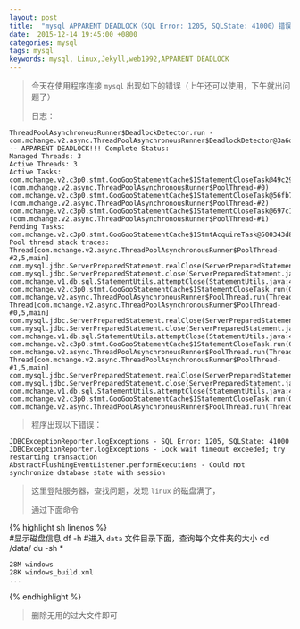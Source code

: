 ```yaml
---
layout: post
title:  "mysql APPARENT DEADLOCK（SQL Error: 1205, SQLState: 41000）错误"
date:  2015-12-14 19:45:00 +0800
categories: mysql
tags: mysql
keywords: mysql, Linux,Jekyll,web1992,APPARENT DEADLOCK
---
```


> 今天在使用程序连接 `mysql` 出现如下的错误（上午还可以使用，下午就出问题了）
> 
> 日志：

    ThreadPoolAsynchronousRunner$DeadlockDetector.run - com.mchange.v2.async.ThreadPoolAsynchronousRunner$DeadlockDetector@3a6d6182 -- APPARENT DEADLOCK!!! Complete Status:
    Managed Threads: 3
    Active Threads: 3
    Active Tasks:
    com.mchange.v2.c3p0.stmt.GooGooStatementCache$1StatementCloseTask@49c293b6 (com.mchange.v2.async.ThreadPoolAsynchronousRunner$PoolThread-#0)
    com.mchange.v2.c3p0.stmt.GooGooStatementCache$1StatementCloseTask@56fb78f (com.mchange.v2.async.ThreadPoolAsynchronousRunner$PoolThread-#2)
    com.mchange.v2.c3p0.stmt.GooGooStatementCache$1StatementCloseTask@697c1012 (com.mchange.v2.async.ThreadPoolAsynchronousRunner$PoolThread-#1)
    Pending Tasks:
    com.mchange.v2.c3p0.stmt.GooGooStatementCache$1StmtAcquireTask@500343d8
    Pool thread stack traces:
    Thread[com.mchange.v2.async.ThreadPoolAsynchronousRunner$PoolThread-#2,5,main]
    com.mysql.jdbc.ServerPreparedStatement.realClose(ServerPreparedStatement.java:1061)
    com.mysql.jdbc.ServerPreparedStatement.close(ServerPreparedStatement.java:601)  
    com.mchange.v1.db.sql.StatementUtils.attemptClose(StatementUtils.java:41)
    com.mchange.v2.c3p0.stmt.GooGooStatementCache$1StatementCloseTask.run(GooGooStatementCache.java:404)
    com.mchange.v2.async.ThreadPoolAsynchronousRunner$PoolThread.run(ThreadPoolAsynchronousRunner.java:547)
    Thread[com.mchange.v2.async.ThreadPoolAsynchronousRunner$PoolThread-#0,5,main]
    com.mysql.jdbc.ServerPreparedStatement.realClose(ServerPreparedStatement.java:1061)
    com.mysql.jdbc.ServerPreparedStatement.close(ServerPreparedStatement.java:601)  
    com.mchange.v1.db.sql.StatementUtils.attemptClose(StatementUtils.java:41)
    com.mchange.v2.c3p0.stmt.GooGooStatementCache$1StatementCloseTask.run(GooGooStatementCache.java:404)
    com.mchange.v2.async.ThreadPoolAsynchronousRunner$PoolThread.run(ThreadPoolAsynchronousRunner.java:547)
    Thread[com.mchange.v2.async.ThreadPoolAsynchronousRunner$PoolThread-#1,5,main]
    com.mysql.jdbc.ServerPreparedStatement.realClose(ServerPreparedStatement.java:1061)
    com.mysql.jdbc.ServerPreparedStatement.close(ServerPreparedStatement.java:601)  
    com.mchange.v1.db.sql.StatementUtils.attemptClose(StatementUtils.java:41)
    com.mchange.v2.c3p0.stmt.GooGooStatementCache$1StatementCloseTask.run(GooGooStatementCache.java:404)
    com.mchange.v2.async.ThreadPoolAsynchronousRunner$PoolThread.run(ThreadPoolAsynchronousRunner.java:547)

> 程序出现以下错误：
    
    JDBCExceptionReporter.logExceptions - SQL Error: 1205, SQLState: 41000
    JDBCExceptionReporter.logExceptions - Lock wait timeout exceeded; try restarting transaction
    AbstractFlushingEventListener.performExecutions - Could not synchronize database state with session

> 这里登陆服务器，查找问题，发现 `linux` 的磁盘满了，
>
> 通过下面命令

{% highlight sh linenos %}    
    #显示磁盘信息
    df -h
    #进入 `data` 文件目录下面，查询每个文件夹的大小
    cd /data/
    du -sh *
    
    28M windows
    28K windows_build.xml
    ...
{% endhighlight %}
> 删除无用的过大文件即可





